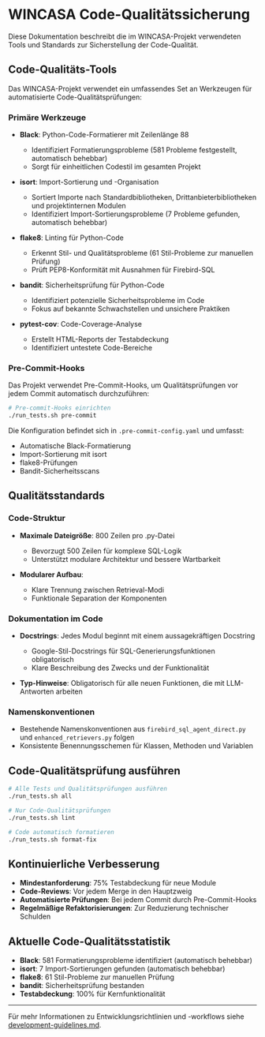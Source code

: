 # WINCASA Code-Qualitätssicherung

Diese Dokumentation beschreibt die im WINCASA-Projekt verwendeten Tools und Standards zur Sicherstellung der Code-Qualität.

## Code-Qualitäts-Tools

Das WINCASA-Projekt verwendet ein umfassendes Set an Werkzeugen für automatisierte Code-Qualitätsprüfungen:

### Primäre Werkzeuge

- **Black**: Python-Code-Formatierer mit Zeilenlänge 88
  - Identifiziert Formatierungsprobleme (581 Probleme festgestellt, automatisch behebbar)
  - Sorgt für einheitlichen Codestil im gesamten Projekt

- **isort**: Import-Sortierung und -Organisation
  - Sortiert Importe nach Standardbibliotheken, Drittanbieterbibliotheken und projektinternen Modulen
  - Identifiziert Import-Sortierungsprobleme (7 Probleme gefunden, automatisch behebbar)

- **flake8**: Linting für Python-Code
  - Erkennt Stil- und Qualitätsprobleme (61 Stil-Probleme zur manuellen Prüfung)
  - Prüft PEP8-Konformität mit Ausnahmen für Firebird-SQL

- **bandit**: Sicherheitsprüfung für Python-Code
  - Identifiziert potenzielle Sicherheitsprobleme im Code
  - Fokus auf bekannte Schwachstellen und unsichere Praktiken

- **pytest-cov**: Code-Coverage-Analyse
  - Erstellt HTML-Reports der Testabdeckung
  - Identifiziert untestete Code-Bereiche

### Pre-Commit-Hooks

Das Projekt verwendet Pre-Commit-Hooks, um Qualitätsprüfungen vor jedem Commit automatisch durchzuführen:

```bash
# Pre-commit-Hooks einrichten
./run_tests.sh pre-commit
```

Die Konfiguration befindet sich in `.pre-commit-config.yaml` und umfasst:
- Automatische Black-Formatierung
- Import-Sortierung mit isort
- flake8-Prüfungen
- Bandit-Sicherheitsscans

## Qualitätsstandards

### Code-Struktur

- **Maximale Dateigröße**: 800 Zeilen pro .py-Datei
  - Bevorzugt 500 Zeilen für komplexe SQL-Logik
  - Unterstützt modulare Architektur und bessere Wartbarkeit

- **Modularer Aufbau**:
  - Klare Trennung zwischen Retrieval-Modi
  - Funktionale Separation der Komponenten

### Dokumentation im Code

- **Docstrings**: Jedes Modul beginnt mit einem aussagekräftigen Docstring
  - Google-Stil-Docstrings für SQL-Generierungsfunktionen obligatorisch
  - Klare Beschreibung des Zwecks und der Funktionalität

- **Typ-Hinweise**: Obligatorisch für alle neuen Funktionen, die mit LLM-Antworten arbeiten

### Namenskonventionen

- Bestehende Namenskonventionen aus `firebird_sql_agent_direct.py` und `enhanced_retrievers.py` folgen
- Konsistente Benennungsschemen für Klassen, Methoden und Variablen

## Code-Qualitätsprüfung ausführen

```bash
# Alle Tests und Qualitätsprüfungen ausführen
./run_tests.sh all

# Nur Code-Qualitätsprüfungen
./run_tests.sh lint

# Code automatisch formatieren
./run_tests.sh format-fix
```

## Kontinuierliche Verbesserung

- **Mindestanforderung**: 75% Testabdeckung für neue Module
- **Code-Reviews**: Vor jedem Merge in den Hauptzweig
- **Automatisierte Prüfungen**: Bei jedem Commit durch Pre-Commit-Hooks
- **Regelmäßige Refaktorisierungen**: Zur Reduzierung technischer Schulden

## Aktuelle Code-Qualitätsstatistik

- **Black**: 581 Formatierungsprobleme identifiziert (automatisch behebbar)
- **isort**: 7 Import-Sortierungen gefunden (automatisch behebbar)
- **flake8**: 61 Stil-Probleme zur manuellen Prüfung
- **bandit**: Sicherheitsprüfung bestanden
- **Testabdeckung**: 100% für Kernfunktionalität

---

Für mehr Informationen zu Entwicklungsrichtlinien und -workflows siehe [development-guidelines.md](development-guidelines.md).